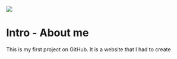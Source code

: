 [![](https://user-images.githubusercontent.com/50940935/58242910-f3f02200-7d4f-11e9-9457-20cfcfcd73b1.png)](https://john-j-sirjohn.netlify.com/)

# Intro - About me
This is my first project on GitHub. It is a website that I had to create 
